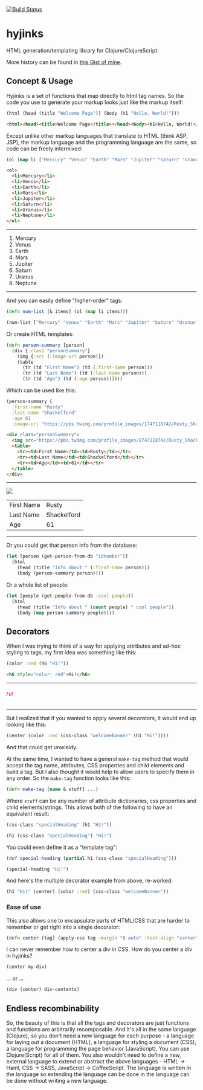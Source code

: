 [![Build Status](https://travis-ci.org/rkoeninger/hyjinks.svg?branch=master)](https://travis-ci.org/rkoeninger/hyjinks)

# hyjinks

HTML generation/templating library for Clojure/ClojureScript.

More history can be found in [this Gist of mine](https://gist.github.com/rkoeninger/cfe4f2814eb3301cb772).

## Concept & Usage

Hyjinks is a set of functions that map directly to html tag names. So the code you use to generate your markup looks just like the markup itself:

``` clojure
(html (head (title "Welcome Page")) (body (h1 "Hello, World!")))
```

``` html
<html><head><title>Welcome Page</title></head><body><h1>Hello, World!</h1></body></html>
```

Except unlike other markup languages that translate to HTML (think ASP, JSP), the markup language and the programming language are the same, so code can be freely intermixed:

``` clojure
(ol (map li ["Mercury" "Venus" "Earth" "Mars" "Jupiter" "Saturn" "Uranus" "Neptune"]))
```

``` html
<ol>
  <li>Mercury</li>
  <li>Venus</li>
  <li>Earth</li>
  <li>Mars</li>
  <li>Jupiter</li>
  <li>Saturn</li>
  <li>Uranus</li>
  <li>Neptune</li>
</ol>
```
---
<ol>
  <li>Mercury</li>
  <li>Venus</li>
  <li>Earth</li>
  <li>Mars</li>
  <li>Jupiter</li>
  <li>Saturn</li>
  <li>Uranus</li>
  <li>Neptune</li>
</ol>

---

And you can easily define "higher-order" tags:

``` clojure
(defn num-list [& items] (ol (map li items)))

(num-list ["Mercury" "Venus" "Earth" "Mars" "Jupiter" "Saturn" "Uranus" "Neptune"])
```

Or create HTML templates:

``` clojure
(defn person-summary [person]
  (div {:class "personSummary"}
    (img {:src (:image-url person)})
    (table
      (tr (td "First Name") (td (:first-name person)))
      (tr (td "Last Name") (td (:last-name person)))
      (tr (td "Age") (td (:age person))))))
```

Which can be used like this:

``` clojure
(person-summary {
  :first-name "Rusty"
  :last-name "Shackelford"
  :age 61
  :image-url "https://pbs.twimg.com/profile_images/1747118742/Rusty_Shackleford.jpg"})
```

``` html
<div class="personSummary">
  <img src="https://pbs.twimg.com/profile_images/1747118742/Rusty_Shackleford.jpg" />
  <table>
    <tr><td>First Name</td><td>Rusty</td></tr>
    <tr><td>Last Name</td><td>Shackelford</td></tr>
    <tr><td>Age</td><td>61</td></tr>
  </table>
</div>
```
---
<div class="personSummary">
  <img src="https://pbs.twimg.com/profile_images/1747118742/Rusty_Shackleford.jpg" />
  <table>
    <tr><td>First Name</td><td>Rusty</td></tr>
    <tr><td>Last Name</td><td>Shackelford</td></tr>
    <tr><td>Age</td><td>61</td></tr>
  </table>
</div>

---

Or you could get that person info from the database:

``` clojure
(let [person (get-person-from-db "idnumber")]
  (html
    (head (title "Info about " (:first-name person)))
    (body (person-summary person))))
```

Or a whole list of people:

``` clojure
(let [people (get-people-from-db :cool-people)]
  (html
    (head (title "Info about " (count people) " cool people"))
    (body (map person-summary people))))
```

## Decorators

When I was trying to think of a way for applying attributes and ad-hoc styling to tags, my first idea was something like this:

``` clojure
(color :red (h6 "Hi!"))
```

``` html
<h6 style="color: red">Hi!</h6>
```
---
<h6 style="color: red">Hi!</h6>

---

But I realized that if you wanted to apply several decorators, it would end up looking like this:

``` clojure
(center (color :red (css-class "welcomeBanner" (h1 "Hi!"))))
```

And that could get unwieldy.

At the same time, I wanted to have a general `make-tag` method that would accept the tag name, attributes, CSS properties and child elements and build a tag. But I also thought it would help to allow users to specify them in any order. So the `make-tag` function looks like this:

``` clojure
(defn make-tag [name & stuff] ...)
```

Where `stuff` can be any number of attribute dictionaries, css properties and child elements/strings. This allows both of the following to have an equivalent result:

``` clojure
(css-class "specialHeading" (h1 "Hi!"))
```

``` clojure
(h1 (css-class "specialHeading") "Hi!")
```

You could even define it as a "template tag":

``` clojure
(def special-heading (partial h1 (css-class "specialHeading")))

(special-heading "Hi!")
```

And here's the multiple decorator example from above, re-worked:

``` clojure
(h1 "Hi!" (center) (color :red) (css-class "welcomeBanner"))
```

### Ease of use

This also allows one to encapsulate parts of HTML/CSS that are harder to remember or get right into a single decorator:

``` clojure
(defn center [tag] (apply-css tag :margin "0 auto" :text-align "center"))
```

I can never remember how to center a div in CSS. How do you center a div in hyjinks?

``` clojure
(center my-div)
```
... or ...
``` clojure
(div (center) div-contents)
```

## Endless recombinability

So, the beauty of this is that all the tags and decorators are just functions and functions are arbitrarily recomposable. And it's all in the same language (Clojure), so you don't need a new language for each purpose - a language for laying out a document (HTML), a language for styling a document (CSS), a language for programming the page behavior (JavaScript). You can use Clojure(Script) for all of them. You also wouldn't need to define a new, external language to extend or abstract the above languages - HTML -> Haml, CSS -> SASS, JavaScript -> CoffeeScript. The language is written in the language so extending the language can be done in the language can be done without writing a new language.
